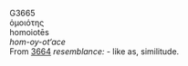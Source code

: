 G3665  
ὁμοιότης  
homoiotēs  
*hom-oy-ot‘ace*  
From [3664](g3664) *resemblance:* - like as, similitude.  
